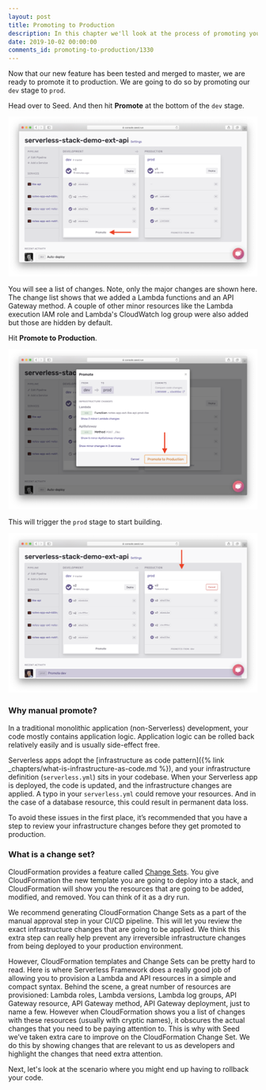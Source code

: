 ```yaml
---
layout: post
title: Promoting to Production
description: In this chapter we'll look at the process of promoting your Serverless app to production using Seed. We'll look at why a manual promote is recommended and how change sets can help us review our changes.
date: 2019-10-02 00:00:00
comments_id: promoting-to-production/1330
---
```


Now that our new feature has been tested and merged to master, we are ready to promote it to production. We are going to do so by promoting our `dev` stage to `prod`.

Head over to Seed. And then hit **Promote** at the bottom of the `dev` stage.

![Select Promote in dev stage](/assets/best-practices/promote-to-production/select-promote-in-dev-stage.png)

You will see a list of changes. Note, only the major changes are shown here. The change list shows that we added a Lambda functions and an API Gateway method. A couple of other minor resources like the Lambda execution IAM role and Lambda's CloudWatch log group were also added but those are hidden by default.

Hit **Promote to Production**.

![Select Promote to Production](/assets/best-practices/promote-to-production/select-promote-to-production.png)

This will trigger the `prod` stage to start building.

![Show deploying in prod stage](/assets/best-practices/promote-to-production/show-deploying-in-prod-stage.png)

### Why manual promote?

In a traditional monolithic application (non-Serverless) development, your code mostly contains application logic. Application logic can be rolled back relatively easily and is usually side-effect free. 

Serverless apps adopt the [infrastructure as code pattern]({% link _chapters/what-is-infrastructure-as-code.md %}), and your infrastructure definition (`serverless.yml`) sits in your codebase. When your Serverless app is deployed, the code is updated, and the infrastructure changes are applied. A typo in your `serverless.yml` could remove your resources. And in the case of a database resource, this could result in permanent data loss.

To avoid these issues in the first place, it’s recommended that you have a step to review your infrastructure changes before they get promoted to production.

### What is a change set?

CloudFormation provides a feature called [Change Sets](https://docs.aws.amazon.com/AWSCloudFormation/latest/UserGuide/using-cfn-updating-stacks-changesets.html). You give CloudFormation the new template you are going to deploy into a stack, and CloudFormation will show you the resources that are going to be added, modified, and removed. You can think of it as a dry run.

We recommend generating CloudFormation Change Sets as a part of the manual approval step in your CI/CD pipeline. This will let you review the exact infrastructure changes that are going to be applied. We think this extra step can really help prevent any irreversible infrastructure changes from being deployed to your production environment.

However, CloudFormation templates and Change Sets can be pretty hard to read. Here is where Serverless Framework does a really good job of allowing you to provision a Lambda and API resources in a simple and compact syntax. Behind the scene, a great number of resources are provisioned: Lambda roles, Lambda versions, Lambda log groups, API Gateway resource, API Gateway method, API Gateway deployment, just to name a few. However when CloudFormation shows you a list of changes with these resources (usually with cryptic names), it obscures the actual changes that you need to be paying attention to. This is why with Seed we’ve taken extra care to improve on the CloudFormation Change Set. We do this by showing changes that are relevant to us as developers and highlight the changes that need extra attention.

Next, let's look at the scenario where you might end up having to rollback your code.
